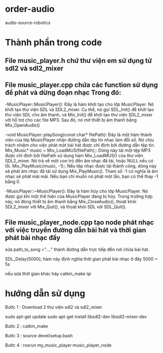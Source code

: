 # order-audio
audio-source-robotics

# Thành phần trong code

## File music_player.h chứ thư viện em sử dụng từ sdl2 và sdl2_mixer

## File music_player.cpp chứa các function sử dụng để phát và dừng đoạn nhạc Trong đó:

-MusicPlayer::MusicPlayer(): Đây là hàm khởi tạo cho lớp MusicPlayer. Nó khởi tạo thư viện SDL và SDL2_mixer.
Cụ thể, nó gọi SDL_Init() để khởi tạo thư viện SDL cho âm thanh, và Mix_Init() để khởi tạo thư viện SDL2_mixer với hỗ trợ cho các file MP3.
Sau đó, nó mở thiết bị âm thanh bằng Mix_OpenAudio()

-void MusicPlayer::playSong(const char* filePath): Đây là một hàm thành viên của lớp MusicPlayer nhận đường dẫn tệp tin nhạc làm đối số. Nó chịu trách nhiệm cho việc phát một bài hát được chỉ định bởi đường dẫn tệp tin.
Mix_Music* music = Mix_LoadMUS(filePath);: Dòng này tải một tệp MP3 được chỉ định bởi filePath sử dụng hàm Mix_LoadMUS() của thư viện SDL2_mixer. Nó trả về một con trỏ đến âm nhạc đã tải, hoặc NULL nếu có lỗi.
Mix_PlayMusic(music, -1);: Nếu tệp nhạc được tải thành công, dòng này sẽ phát âm nhạc đã tải sử dụng Mix_PlayMusic(). Tham số -1 có nghĩa là âm nhạc sẽ phát mãi mãi. Nếu bạn chỉ muốn nó phát một lần, bạn có thể thay -1 bằng 0.

-MusicPlayer::~MusicPlayer(): Đây là hàm hủy cho lớp MusicPlayer. Nó được gọi khi một thể hiện của MusicPlayer đang bị hủy.
Trong trường hợp này, nó đóng thiết bị âm thanh bằng Mix_CloseAudio(), thoát khỏi SDL2_mixer với Mix_Quit(), và thoát khỏi SDL với SDL_Quit().

## File music_player_node.cpp tạo node phát nhạc với việc truyền đường dẫn bài hát và thời gian phát bài nhạc đấy

sửa path_to_song ="...." thành đường dẫn trực tiếp đến nơi chứa bài hát.

SDL_Delay(5000); hàm này định nghĩa thời gian phát bài nhạc ở đây 5000 = 5s

nếu sửa thời gian khác hãy catkin_make lại

# hướng dẫn sử dụng
Bước 1 : Download 2 thư viện sdl2 và sdl2_mixer

sudo apt-get update
sudo apt-get install libsdl2-dev libsdl2-mixer-dev

Bước 2 : catkin_make

Bước 3 : source devel/setup.bash

Bước 4 : rosrun my_music_player music_player_node 

